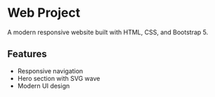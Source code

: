 # Web Project

A modern responsive website built with HTML, CSS, and Bootstrap 5.

## Features
- Responsive navigation
- Hero section with SVG wave
- Modern UI design
